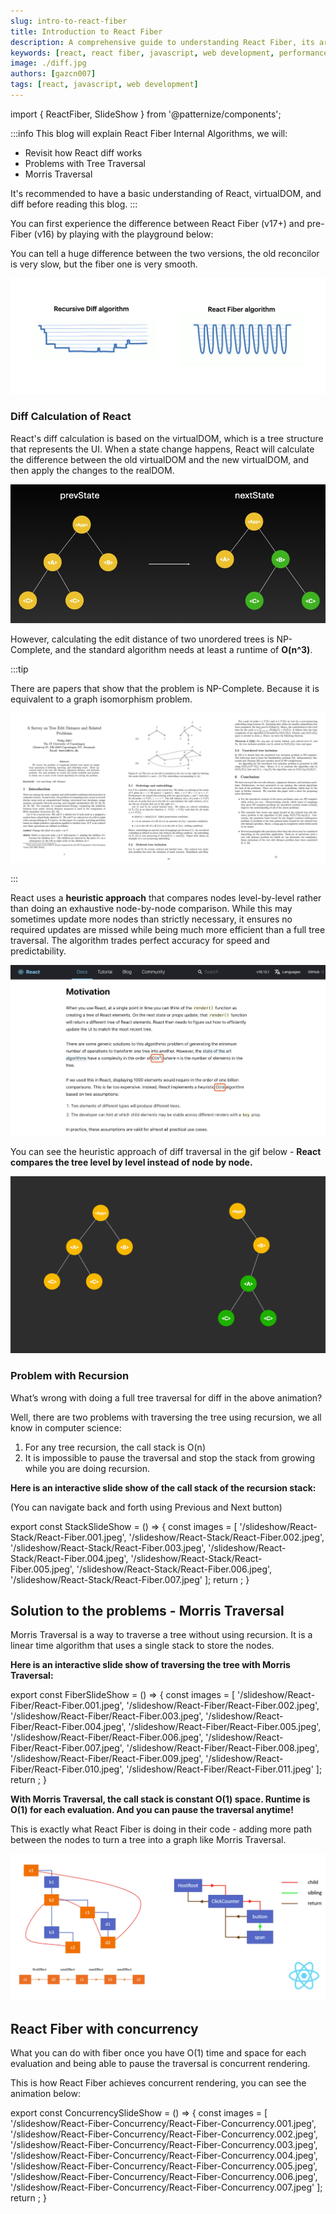 ```yaml
---
slug: intro-to-react-fiber
title: Introduction to React Fiber
description: A comprehensive guide to understanding React Fiber, its architecture, and how it improves React performance
keywords: [react, react fiber, javascript, web development, performance]
image: ./diff.jpg
authors: [gazcn007]
tags: [react, javascript, web development]
---
```


import { ReactFiber, SlideShow } from '@patternize/components';

:::info
This blog will explain React Fiber Internal Algorithms, we will:

- Revisit how React diff works
- Problems with Tree Traversal
- Morris Traversal

It's recommended to have a basic understanding of React, virtualDOM, and diff before reading this blog.
:::

You can first experience the difference between React Fiber (v17+) and pre-Fiber (v16) by playing with the playground below:

<ReactFiber />

You can tell a huge difference between the two versions, the old reconcilor is very slow, but the fiber one is very smooth.

![](./diff.jpg)

### Diff Calculation of React

React's diff calculation is based on the virtualDOM, which is a tree structure that represents the UI. When a state change happens, React will calculate the difference between the old virtualDOM and the new virtualDOM, and then apply the changes to the realDOM.

![MinimalEDTrees](./MinimalEDTrees.jpg)

However, calculating the edit distance of two unordered trees is NP-Complete, and the standard algorithm needs at least a runtime of **O(n^3)**.

:::tip

There are papers that show that the problem is NP-Complete. Because it is equivalent to a graph isomorphism problem.

![Np-Hard.jpg](./NpHard.jpg)

:::

React uses a **heuristic approach** that compares nodes level-by-level rather than doing an exhaustive node-by-node comparison. While this may sometimes update more nodes than strictly necessary, it ensures no required updates are missed while being much more efficient than a full tree traversal. The algorithm trades perfect accuracy for speed and predictability.

![](./ReactDoc.jpg)

You can see the heuristic approach of diff traversal in the gif below - **React compares the tree level by level instead of node by node.**

![](./DiffTraversal.gif)

### Problem with Recursion

What’s wrong with doing a full tree traversal for diff in the above animation?

Well, there are two problems with traversing the tree using recursion, we all know in computer science:

1. For any tree recursion, the call stack is O(n)
2. It is impossible to pause the traversal and stop the stack from growing while you are doing recursion.

**Here is an interactive slide show of the call stack of the recursion stack:**

(You can navigate back and forth using Previous and Next button)

export const StackSlideShow = () => {
const images = [
'/slideshow/React-Stack/React-Fiber.001.jpeg',
'/slideshow/React-Stack/React-Fiber.002.jpeg',
'/slideshow/React-Stack/React-Fiber.003.jpeg',
'/slideshow/React-Stack/React-Fiber.004.jpeg',
'/slideshow/React-Stack/React-Fiber.005.jpeg',
'/slideshow/React-Stack/React-Fiber.006.jpeg',
'/slideshow/React-Stack/React-Fiber.007.jpeg'
];
return <SlideShow maxWidth='1000px' maxHeight='460px' images={images}/>;
}

<StackSlideShow />

## Solution to the problems - Morris Traversal

Morris Traversal is a way to traverse a tree without using recursion. It is a linear time algorithm that uses a single stack to store the nodes.

**Here is an interactive slide show of traversing the tree with Morris Traversal:**

export const FiberSlideShow = () => {
const images = [
'/slideshow/React-Fiber/React-Fiber.001.jpeg',
'/slideshow/React-Fiber/React-Fiber.002.jpeg',
'/slideshow/React-Fiber/React-Fiber.003.jpeg',
'/slideshow/React-Fiber/React-Fiber.004.jpeg',
'/slideshow/React-Fiber/React-Fiber.005.jpeg',
'/slideshow/React-Fiber/React-Fiber.006.jpeg',
'/slideshow/React-Fiber/React-Fiber.007.jpeg',
'/slideshow/React-Fiber/React-Fiber.008.jpeg',
'/slideshow/React-Fiber/React-Fiber.009.jpeg',
'/slideshow/React-Fiber/React-Fiber.010.jpeg',
'/slideshow/React-Fiber/React-Fiber.011.jpeg'
];
return <SlideShow maxWidth='1000px' maxHeight='460px' images={images}/>;
}

<FiberSlideShow />

**With Morris Traversal, the call stack is constant O(1) space. Runtime is O(1) for each evaluation. And you can pause the traversal anytime!**

This is exactly what React Fiber is doing in their code - adding more path between the nodes to turn a tree into a graph like Morris Traversal.

![](graph.jpg)

## React Fiber with concurrency

What you can do with fiber once you have O(1) time and space for each evaluation and being able to pause the traversal is concurrent rendering.

This is how React Fiber achieves concurrent rendering, you can see the animation below:

export const ConcurrencySlideShow = () => {
const images = [
'/slideshow/React-Fiber-Concurrency/React-Fiber-Concurrency.001.jpeg',
'/slideshow/React-Fiber-Concurrency/React-Fiber-Concurrency.002.jpeg',
'/slideshow/React-Fiber-Concurrency/React-Fiber-Concurrency.003.jpeg',
'/slideshow/React-Fiber-Concurrency/React-Fiber-Concurrency.004.jpeg',
'/slideshow/React-Fiber-Concurrency/React-Fiber-Concurrency.005.jpeg',
'/slideshow/React-Fiber-Concurrency/React-Fiber-Concurrency.006.jpeg',
'/slideshow/React-Fiber-Concurrency/React-Fiber-Concurrency.007.jpeg'
];
return <SlideShow maxWidth='1000px' maxHeight='460px' images={images}/>;
}

<ConcurrencySlideShow />
